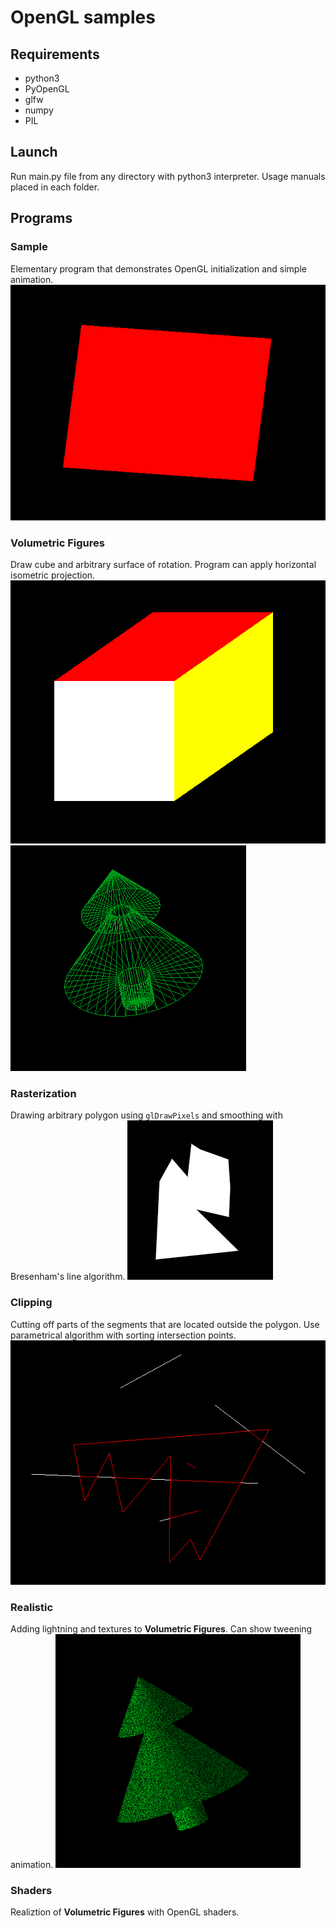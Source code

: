 # OpenGL samples

## Requirements
- python3
- PyOpenGL
- glfw
- numpy
- PIL

## Launch
Run main.py file from any directory with python3 interpreter.
Usage manuals placed in each folder.

## Programs
### Sample
Elementary program that demonstrates OpenGL initialization and simple animation.
<img src='screenshots/sample.png'/>

### Volumetric Figures
Draw cube and arbitrary surface of rotation. Program can apply horizontal isometric projection.
<img src='screenshots/figures1.png'/>
<img src='screenshots/figures2.png'/>

### Rasterization
Drawing arbitrary polygon using ```glDrawPixels``` and smoothing with Bresenham's line algorithm.
<img src='screenshots/rasterization.png'/>

### Clipping
Сutting off parts of the segments that are located outside the polygon. Use parametrical algorithm with sorting intersection points.
<img src='screenshots/clipping.png'/>

### Realistic
Adding lightning and textures to **Volumetric Figures**. Can show tweening animation.
<img src='screenshots/realistic.png'/>

### Shaders
Realiztion of **Volumetric Figures** with OpenGL shaders.
